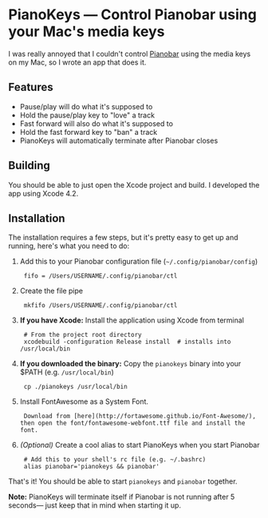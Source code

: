 # PianoKeys — Control Pianobar using your Mac's media keys

I was really annoyed that I couldn't control [Pianobar][pb] using the
media keys on my Mac, so I wrote an app that does it.

[pb]: https://github.com/PromyLOPh/pianobar

## Features

* Pause/play will do what it's supposed to
* Hold the pause/play key to "love" a track
* Fast forward will also do what it's supposed to
* Hold the fast forward key to "ban" a track
* PianoKeys will automatically terminate after Pianobar closes

## Building

You should be able to just open the Xcode project and build. I developed the
app using Xcode 4.2.

## Installation

The installation requires a few steps, but it's pretty easy to get
up and running, here's what you need to do:

1. Add this to your Pianobar configuration file (`~/.config/pianobar/config`)

        fifo = /Users/USERNAME/.config/pianobar/ctl

2. Create the file pipe

        mkfifo /Users/USERNAME/.config/pianobar/ctl

3. **If you have Xcode:** Install the application using Xcode from terminal

        # From the project root directory
        xcodebuild -configuration Release install  # installs into /usr/local/bin

5. **If you downloaded the binary:** Copy the `pianokeys` binary into your $PATH
(e.g. `/usr/local/bin`)

        cp ./pianokeys /usr/local/bin

5. Install FontAwesome as a System Font.
	
		Download from [here](http://fortawesome.github.io/Font-Awesome/), then open the font/fontawesome-webfont.ttf file and install the font.

6. *(Optional)* Create a cool alias to start PianoKeys when you start Pianobar

        # Add this to your shell's rc file (e.g. ~/.bashrc)
        alias pianobar='pianokeys && pianobar'


That's it! You should be able to start `pianokeys` and `pianobar` together.

**Note:** PianoKeys will terminate itself if Pianobar is not running after 5
seconds— just keep that in mind when starting it up.
